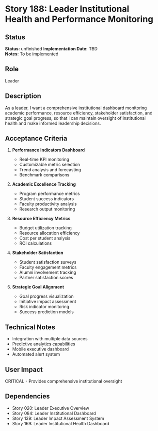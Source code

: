 # Story 188: Leader Institutional Health and Performance Monitoring

## Status
**Status:** unfinished
**Implementation Date:** TBD  
**Notes:** To be implemented

## Role
Leader

## Description
As a leader, I want a comprehensive institutional dashboard monitoring academic performance, resource efficiency, stakeholder satisfaction, and strategic goal progress, so that I can maintain oversight of institutional health and make informed leadership decisions.

## Acceptance Criteria
1. **Performance Indicators Dashboard**
   - Real-time KPI monitoring
   - Customizable metric selection
   - Trend analysis and forecasting
   - Benchmark comparisons

2. **Academic Excellence Tracking**
   - Program performance metrics
   - Student success indicators
   - Faculty productivity analysis
   - Research output monitoring

3. **Resource Efficiency Metrics**
   - Budget utilization tracking
   - Resource allocation efficiency
   - Cost per student analysis
   - ROI calculations

4. **Stakeholder Satisfaction**
   - Student satisfaction surveys
   - Faculty engagement metrics
   - Alumni involvement tracking
   - Partner satisfaction scores

5. **Strategic Goal Alignment**
   - Goal progress visualization
   - Initiative impact assessment
   - Risk indicator monitoring
   - Success prediction models

## Technical Notes
- Integration with multiple data sources
- Predictive analytics capabilities
- Mobile executive dashboard
- Automated alert system

## User Impact
CRITICAL - Provides comprehensive institutional oversight

## Dependencies
- Story 020: Leader Executive Overview
- Story 084: Leader Institutional Dashboard
- Story 139: Leader Impact Assessment System
- Story 169: Leader Institutional Health Dashboard
